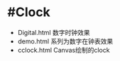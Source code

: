 #Clock
==================================================
* Digital.html 数字时钟效果  
* demo.html 系列为数字在钟表效果  
* cclock.html Canvas绘制的clock
